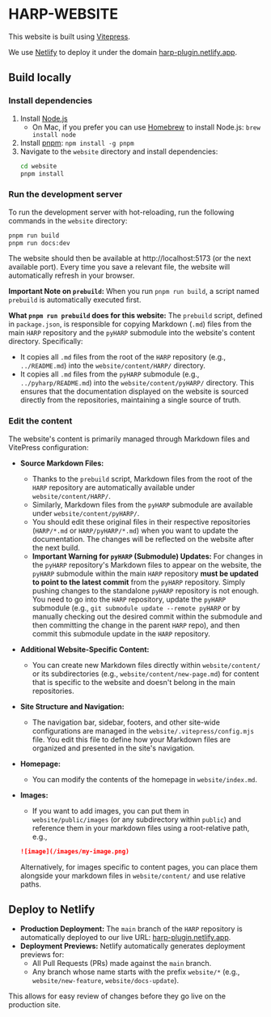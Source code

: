 # HARP-WEBSITE

This website is built using [Vitepress](https://vitepress.dev/).

We use [Netlify](https://www.netlify.com/) to deploy it under the domain [harp-plugin.netlify.app](https://harp-plugin.netlify.app/).

## Build locally

### Install dependencies

1.  Install [Node.js](https://nodejs.org/en/download/)
    *   On Mac, if you prefer you can use [Homebrew](https://brew.sh/) to install Node.js:
        `brew install node`
2.  Install [pnpm](https://pnpm.io/): `npm install -g pnpm`
3.  Navigate to the `website` directory and install dependencies:
    ```bash
    cd website
    pnpm install
    ```

### Run the development server

To run the development server with hot-reloading, run the following commands in the `website` directory:

```bash
pnpm run build
pnpm run docs:dev
```

The website should then be available at http://localhost:5173 (or the next available port). Every time you save a relevant file, the website will automatically refresh in your browser.

**Important Note on `prebuild`:**
When you run `pnpm run build`, a script named `prebuild` is automatically executed first.

**What `pnpm run prebuild` does for this website:**
The `prebuild` script, defined in `package.json`, is responsible for copying Markdown (`.md`) files from the main `HARP` repository and the `pyHARP` submodule into the website's content directory. Specifically:
*   It copies all `.md` files from the root of the `HARP` repository (e.g., `../README.md`) into the `website/content/HARP/` directory.
*   It copies all `.md` files from the `pyHARP` submodule (e.g., `../pyharp/README.md`) into the `website/content/pyHARP/` directory.
This ensures that the documentation displayed on the website is sourced directly from the repositories, maintaining a single source of truth.

### Edit the content

The website's content is primarily managed through Markdown files and VitePress configuration:

*   **Source Markdown Files:**
    *   Thanks to the `prebuild` script, Markdown files from the root of the `HARP` repository are automatically available under `website/content/HARP/`.
    *   Similarly, Markdown files from the `pyHARP` submodule are available under `website/content/pyHARP/`.
    *   You should edit these original files in their respective repositories (`HARP/*.md` or `HARP/pyHARP/*.md`) when you want to update the documentation. The changes will be reflected on the website after the next build.
    *   **Important Warning for `pyHARP` (Submodule) Updates:** For changes in the `pyHARP` repository's Markdown files to appear on the website, the `pyHARP` submodule within the main `HARP` repository **must be updated to point to the latest commit** from the `pyHARP` repository. Simply pushing changes to the standalone `pyHARP` repository is not enough. You need to go into the `HARP` repository, update the `pyHARP` submodule (e.g., `git submodule update --remote pyHARP` or by manually checking out the desired commit within the submodule and then committing the change in the parent `HARP` repo), and then commit this submodule update in the `HARP` repository.

*   **Additional Website-Specific Content:**
    *   You can create new Markdown files directly within `website/content/` or its subdirectories (e.g., `website/content/new-page.md`) for content that is specific to the website and doesn't belong in the main repositories.
*   **Site Structure and Navigation:**
    *   The navigation bar, sidebar, footers, and other site-wide configurations are managed in the `website/.vitepress/config.mjs` file. You edit this file to define how your Markdown files are organized and presented in the site's navigation.
*   **Homepage:**
    *   You can modify the contents of the homepage in `website/index.md`.
*   **Images:**
    *   If you want to add images, you can put them in `website/public/images` (or any subdirectory within `public`) and reference them in your markdown files using a root-relative path, e.g.,
    ```markdown
    ![image](/images/my-image.png)
    ```
    Alternatively, for images specific to content pages, you can place them alongside your markdown files in `website/content/` and use relative paths.

## Deploy to Netlify

*   **Production Deployment:** The `main` branch of the `HARP` repository is automatically deployed to our live URL: [harp-plugin.netlify.app](https://harp-plugin.netlify.app/).
*   **Deployment Previews:** Netlify automatically generates deployment previews for:
    *   All Pull Requests (PRs) made against the `main` branch.
    *   Any branch whose name starts with the prefix `website/*` (e.g., `website/new-feature`, `website/docs-update`).

This allows for easy review of changes before they go live on the production site.